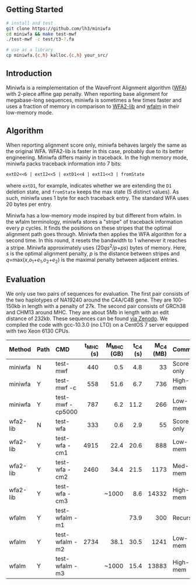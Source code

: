 ## Getting Started
```sh
# install and test
git clone https://github.com/lh3/miniwfa
cd miniwfa && make test-mwf
./test-mwf -c test/t3-?.fa

# use as a library
cp miniwfa.{c,h} kalloc.{c,h} your_src/
```

## Introduction

Miniwfa is a reimplementation of the WaveFront Alignment algorithm
([WFA][wfa-pub]) with 2-piece affine gap penalty. When reporting base alignment
for megabase-long sequences, miniwfa is sometimes a few times faster and uses a
fraction of memory in comparison to [WFA2-lib][wfa] and [wfalm][wfalm] in their
low-memory mode.

## Algorithm

When reporting alignment score only, miniwfa behaves largely the same as the
original WFA. WFA2-lib is faster in this case, probably due to its better
engineering.  Miniwfa differs mainly in traceback. In the high memory mode,
miniwfa packs traceback information into 7 bits:
```txt
extD2<<6 | extI2<<5 | extD1<<4 | extI1<<3 | fromState
```
where `extD1`, for example, indicates whether we are extending the `D1`
deletion state, and `fromState` keeps the max state (5 distinct values).
As such, miniwfa uses 1 byte for each traceback entry. The standard WFA uses 20
bytes per entry.

Miniwfa has a low-memory mode inspired by but different from wfalm. In the
wfalm terminology, miniwfa stores a "stripe" of traceback information every *p*
cycles. It finds the positions on these stripes that the optimal alignment path
goes through. Miniwfa then applies the WFA algorithm for a second time. In this
round, it resets the bandwidth to 1 whenever it reaches a stripe. Miniwfa
approximately uses (20*qs*<sup>2</sup>/*p*+*ps*) bytes of memory. Here, *s* is
the optimal alignment penalty, *p* is the distance between stripes and
*q*=max(*x*,*o*<sub>1</sub>+*e*<sub>1</sub>,*o*<sub>2</sub>+*e*<sub>2</sub>)
is the maximal penalty between adjacent entries.

## Evaluation

We only use two pairs of sequences for evaluation. The first pair consists of
the two haplotypes of NA19240 around the C4A/C4B gene. They are 100-150kb in
length with a penalty of 27k. The second pair consists of GRCh38 and
CHM13 around MHC. They are about 5Mb in length with an edit distance of 232kb.
These sequences can be found [via Zenodo][seq-zenodo]. We compiled the code
with gcc-10.3.0 (no LTO) on a CentOS 7 server equipped with two Xeon 6130 CPUs.

|Method |Path|CMD             |t<sub>MHC</sub> (s)|M<sub>MHC</sub> (GB)|t<sub>C4</sub> (s)|M<sub>C4</sub> (MB)|Comment|
|:------|:---|:---------------|------------------:|-------------------:|-----------------:|------------------:|:------|
|miniwfa|N   |test-mwf        |440   |0.5    |4.8   |33   |Score only|
|miniwfa|Y   |test-mwf -c     |558   |51.6   |6.7   |736  |High-mem|
|miniwfa|Y   |test-mwf -cp5000|787   |6.2    |11.2  |266  |Low-mem|
|wfa2-lib|N  |test-wfa        |333   |0.6    |2.9   |55   |Score only|
|wfa2-lib|Y  |test-wfa -cm1   |4915  |22.4   |20.6  |888  |Low-mem|
|wfa2-lib|Y  |test-wfa -cm2   |2460  |34.4   |21.5  |1173 |Med-mem|
|wfa2-lib|Y  |test-wfa -cm3   |      |~1000  |8.6   |14332|High-mem|
|wfalm   |Y  |test-wfalm -m1  |      |       |73.9  |300  |Recursive|
|wfalm   |Y  |test-wfalm -m2  |2734  |38.1   |30.5  |1241 |Low-mem|
|wfalm   |Y  |test-wfalm -m3  |      |~1000  |15.4  |13883|High-mem|

[wfa-pub]: https://pubmed.ncbi.nlm.nih.gov/32915952/
[wfa]: https://github.com/smarco/WFA2-lib
[wfalm]: https://github.com/jeizenga/wfalm
[seq-zenodo]: https://zenodo.org/record/6056061
